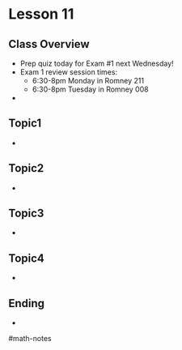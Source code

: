 # Lesson 11
## Class Overview
- Prep quiz today for Exam #1 next Wednesday!
- Exam 1 review session times:
  - 6:30-8pm Monday in Romney 211
  - 6:30-8pm Tuesday in Romney 008
- 

## Topic1
- 

## Topic2
- 

## Topic3
- 

## Topic4
- 

## Ending
- 

#math-notes
